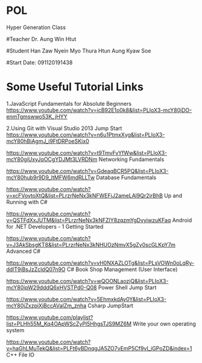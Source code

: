 # POL
Hyper Generation Class

#Teacher
Dr. Aung Win Htut

#Student
Han Zaw Nyein 
Myo Thura Htun
Aung Kyaw Soe

#Start Date: 091120191438

# Some Useful Tutorial Links

1.JavaScript Fundamentals for Absolute Beginners https://www.youtube.com/watch?v=icB92E1o0k8&list=PLIoX3-mcY80jDO-enmTgmswwo53K_jHYY 


2.Using Git with Visual Studio 2013 Jump Start https://www.youtube.com/watch?v=n6u1PtmxXyg&list=PLIoX3-mcY80hBiAgmJ_i9FtDRPoeSKix0 

https://www.youtube.com/watch?v=t9TmvFvYfWw&list=PLIoX3-mcY80giUxyJqOCgYDJMt3LVRDNm Networking Fundamentals

https://www.youtube.com/watch?v=GdeaqBCR5PQ&list=PLIoX3-mcY80hub9r9D9_ltMFW6mdRLLTw   Database Fundamentals

https://www.youtube.com/watch?v=xcFVovtoXtQ&list=PLrzrNeNx3kNFWEFiJ2ameLAl9Qr2irBhB Up and Running with C#

https://www.youtube.com/watch?v=QSTFdXxJUTM&list=PLrzrNeNx3kNFZIY8zqzmYgDvyiwzuKFaq Android for .NET Developers - 1 Getting Started 

https://www.youtube.com/watch?v=J3AkSbsgKT8&list=PLrzrNeNx3kNHUOzNmvX5gZy0scGLKpY7m Advanced C#

https://www.youtube.com/watch?v=vH0NXAZLOTg&list=PLsVOWn0oLqRy-ddlT9iBsJzZcldQ07n9O C# Book Shop Management (User Interface)

https://www.youtube.com/watch?v=wQOONLaozjQ&list=PLIoX3-mcY80ipW29dddQ6xHVSTPd0-Q08  Power Shell Jump Start

https://www.youtube.com/watch?v=5EhmxkdAy0Y&list=PLIoX3-mcY80jZxzpiXjBccAVaIZm_znha Csharp JumpStart

https://www.youtube.com/playlist?list=PLHh55M_Kq4OApWScZyPl5HhgsTJS9MZ6M Write your own operating system

https://www.youtube.com/watch?v=haGhLMuTekQ&list=PLFt6yBDnqgJA5ZO7vEmP5Cf9vI_iGPoZD&index=1 C++ File IO






